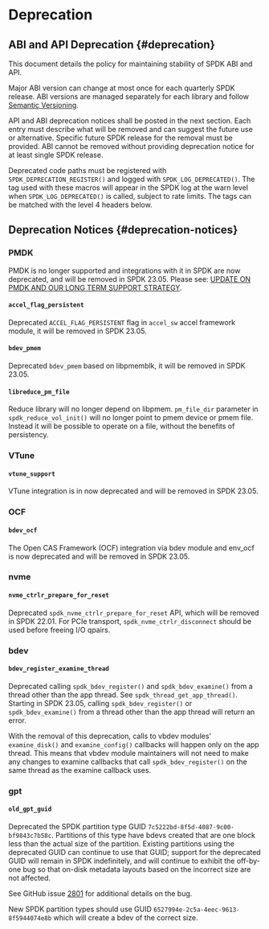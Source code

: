 # Deprecation

## ABI and API Deprecation {#deprecation}

This document details the policy for maintaining stability of SPDK ABI and API.

Major ABI version can change at most once for each quarterly SPDK release.
ABI versions are managed separately for each library and follow [Semantic Versioning](https://semver.org/).

API and ABI deprecation notices shall be posted in the next section.
Each entry must describe what will be removed and can suggest the future use or alternative.
Specific future SPDK release for the removal must be provided.
ABI cannot be removed without providing deprecation notice for at least single SPDK release.

Deprecated code paths must be registered with `SPDK_DEPRECATION_REGISTER()` and logged with
`SPDK_LOG_DEPRECATED()`. The tag used with these macros will appear in the SPDK
log at the warn level when `SPDK_LOG_DEPRECATED()` is called, subject to rate limits.
The tags can be matched with the level 4 headers below.

## Deprecation Notices {#deprecation-notices}

### PMDK

PMDK is no longer supported and integrations with it in SPDK are now deprecated, and will be removed in SPDK 23.05.
Please see: [UPDATE ON PMDK AND OUR LONG TERM SUPPORT STRATEGY](https://pmem.io/blog/2022/11/update-on-pmdk-and-our-long-term-support-strategy/).

#### `accel_flag_persistent`

Deprecated `ACCEL_FLAG_PERSISTENT` flag in `accel_sw` accel framework module, it will be removed in SPDK 23.05.

#### `bdev_pmem`

Deprecated `bdev_pmem` based on libpmemblk, it will be removed in SPDK 23.05.

#### `libreduce_pm_file`

Reduce library will no longer depend on libpmem. `pm_file_dir` parameter in `spdk_reduce_vol_init()`
will no longer point to pmem device or pmem file. Instead it will be possible to operate on a file,
without the benefits of persistency.

### VTune

#### `vtune_support`

VTune integration is in now deprecated and will be removed in SPDK 23.05.

### OCF

#### `bdev_ocf`

The Open CAS Framework (OCF) integration via bdev module and env_ocf is now deprecated
and will be removed in SPDK 23.05.

### nvme

#### `nvme_ctrlr_prepare_for_reset`

Deprecated `spdk_nvme_ctrlr_prepare_for_reset` API, which will be removed in SPDK 22.01.
For PCIe transport, `spdk_nvme_ctrlr_disconnect` should be used before freeing I/O qpairs.

### bdev

#### `bdev_register_examine_thread`

Deprecated calling `spdk_bdev_register()` and `spdk_bdev_examine()` from a thread other than the
app thread. See `spdk_thread_get_app_thread()`. Starting in SPDK 23.05, calling
`spdk_bdev_register()` or `spdk_bdev_examine()` from a thread other than the app thread will return
an error.

With the removal of this deprecation, calls to vbdev modules' `examine_disk()` and
`examine_config()` callbacks will happen only on the app thread. This means that vbdev module
maintainers will not need to make any changes to examine callbacks that call `spdk_bdev_register()`
on the same thread as the examine callback uses.

### gpt

#### `old_gpt_guid`

Deprecated the SPDK partition type GUID `7c5222bd-8f5d-4087-9c00-bf9843c7b58c`. Partitions of this
type have bdevs created that are one block less than the actual size of the partition. Existing
partitions using the deprecated GUID can continue to use that GUID; support for the deprecated GUID
will remain in SPDK indefinitely, and will continue to exhibit the off-by-one bug so that on-disk
metadata layouts based on the incorrect size are not affected.

See GitHub issue [2801](https://github.com/spdk/spdk/issues/2801) for additional details on the bug.

New SPDK partition types should use GUID `6527994e-2c5a-4eec-9613-8f5944074e8b` which will create
a bdev of the correct size.
